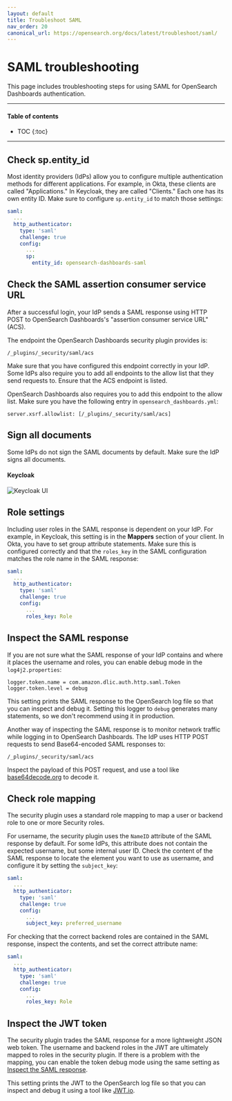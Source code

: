 ```yaml
---
layout: default
title: Troubleshoot SAML
nav_order: 20
canonical_url: https://opensearch.org/docs/latest/troubleshoot/saml/
---
```


# SAML troubleshooting

This page includes troubleshooting steps for using SAML for OpenSearch Dashboards authentication.


---

#### Table of contents
- TOC
{:toc}


---

## Check sp.entity_id

Most identity providers (IdPs) allow you to configure multiple authentication methods for different applications. For example, in Okta, these clients are called "Applications." In Keycloak, they are called "Clients." Each one has its own entity ID. Make sure to configure `sp.entity_id` to match those settings:

```yml
saml:
  ...
  http_authenticator:
    type: 'saml'
    challenge: true
    config:
      ...
      sp:
        entity_id: opensearch-dashboards-saml
```


## Check the SAML assertion consumer service URL

After a successful login, your IdP sends a SAML response using HTTP POST to OpenSearch Dashboards's "assertion consumer service URL" (ACS).

The endpoint the OpenSearch Dashboards security plugin provides is:

```
/_plugins/_security/saml/acs
```

Make sure that you have configured this endpoint correctly in your IdP. Some IdPs also require you to add all endpoints to the allow list that they send requests to. Ensure that the ACS endpoint is listed.

OpenSearch Dashboards also requires you to add this endpoint to the allow list. Make sure you have the following entry in `opensearch_dashboards.yml`:

```
server.xsrf.allowlist: [/_plugins/_security/saml/acs]
```


## Sign all documents

Some IdPs do not sign the SAML documents by default. Make sure the IdP signs all documents.


#### Keycloak

![Keycloak UI]({{site.url}}{{site.baseurl}}/images/saml-keycloak-sign-documents.png)


## Role settings

Including user roles in the SAML response is dependent on your IdP. For example, in Keycloak, this setting is in the **Mappers** section of your client. In Okta, you have to set group attribute statements. Make sure this is configured correctly and that the `roles_key` in the SAML configuration matches the role name in the SAML response:

```yml
saml:
  ...
  http_authenticator:
    type: 'saml'
    challenge: true
    config:
      ...
      roles_key: Role
```


## Inspect the SAML response

If you are not sure what the SAML response of your IdP contains and where it places the username and roles, you can enable debug mode in the `log4j2.properties`:

```
logger.token.name = com.amazon.dlic.auth.http.saml.Token
logger.token.level = debug
```

This setting prints the SAML response to the OpenSearch log file so that you can inspect and debug it. Setting this logger to `debug` generates many statements, so we don't recommend using it in production.

Another way of inspecting the SAML response is to monitor network traffic while logging in to OpenSearch Dashboards. The IdP uses HTTP POST requests to send Base64-encoded SAML responses to:

```
/_plugins/_security/saml/acs
```

Inspect the payload of this POST request, and use a tool like [base64decode.org](https://www.base64decode.org/) to decode it.


## Check role mapping

The security plugin uses a standard role mapping to map a user or backend role to one or more Security roles.

For username, the security plugin uses the `NameID` attribute of the SAML response by default. For some IdPs, this attribute does not contain the expected username, but some internal user ID. Check the content of the SAML response to locate the element you want to use as username, and configure it by setting the `subject_key`:

```yml
saml:
  ...
  http_authenticator:
    type: 'saml'
    challenge: true
    config:
      ...
      subject_key: preferred_username
```

For checking that the correct backend roles are contained in the SAML response, inspect the contents, and set the correct attribute name:

```yml
saml:
  ...
  http_authenticator:
    type: 'saml'
    challenge: true
    config:
      ...
      roles_key: Role
```


## Inspect the JWT token

The security plugin trades the SAML response for a more lightweight JSON web token. The username and backend roles in the JWT are ultimately mapped to roles in the security plugin. If there is a problem with the mapping, you can enable the token debug mode using the same setting as [Inspect the SAML response](#inspect-the-saml-response).

This setting prints the JWT to the OpenSearch log file so that you can inspect and debug it using a tool like [JWT.io](https://jwt.io/).
